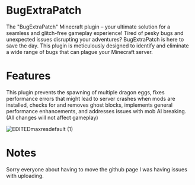 # BugExtraPatch
The "BugExtraPatch" Minecraft plugin – your ultimate solution for a seamless and glitch-free gameplay experience! Tired of pesky bugs and unexpected issues disrupting your adventures? BugExtraPatch is here to save the day.
This plugin is meticulously designed to identify and eliminate a wide range of bugs that can plague your Minecraft server.
# Features
This plugin prevents the spawning of multiple dragon eggs, fixes performance errors that might lead to server crashes when mods are installed,
checks for and removes ghost blocks, implements general performance enhancements, and addresses issues with mob AI breaking.
(All changes will not affect gameplay)

![EDITEDmaxresdefault (1)](https://github.com/CtrlAltCode1/BugExtraPatch/assets/142231936/49dda6b8-f933-46e9-99bb-5e5f5d238e22)
# Notes
Sorry everyone about having to move the github page I was having issues with uploading.
